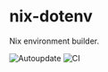 # nix-dotenv
Nix environment builder.

![Autoupdate](https://github.com/miuirussia/nix-dotenv/workflows/Autoupdate/badge.svg) ![CI](https://github.com/miuirussia/nix-dotenv/workflows/CI/badge.svg)
